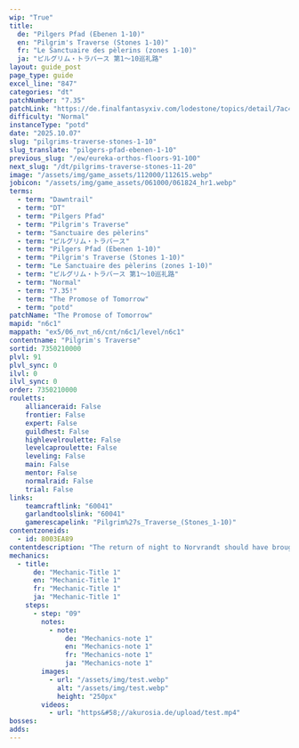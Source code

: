 ```yaml
---
wip: "True"
title:
  de: "Pilgers Pfad (Ebenen 1-10)"
  en: "Pilgrim's Traverse (Stones 1-10)"
  fr: "Le Sanctuaire des pèlerins (zones 1-10)"
  ja: "ピルグリム・トラバース 第1～10巡礼路"
layout: guide_post
page_type: guide
excel_line: "847"
categories: "dt"
patchNumber: "7.35"
patchLink: "https://de.finalfantasyxiv.com/lodestone/topics/detail/7ac423a7327836211fb9d13ced01367bdd8e6712"
difficulty: "Normal"
instanceType: "potd"
date: "2025.10.07"
slug: "pilgrims-traverse-stones-1-10"
slug_translate: "pilgers-pfad-ebenen-1-10"
previous_slug: "/ew/eureka-orthos-floors-91-100"
next_slug: "/dt/pilgrims-traverse-stones-11-20"
image: "/assets/img/game_assets/112000/112615.webp"
jobicon: "/assets/img/game_assets/061000/061824_hr1.webp"
terms:
  - term: "Dawntrail"
  - term: "DT"
  - term: "Pilgers Pfad"
  - term: "Pilgrim's Traverse"
  - term: "Sanctuaire des pèlerins"
  - term: "ピルグリム・トラバース"
  - term: "Pilgers Pfad (Ebenen 1-10)"
  - term: "Pilgrim's Traverse (Stones 1-10)"
  - term: "Le Sanctuaire des pèlerins (zones 1-10)"
  - term: "ピルグリム・トラバース 第1～10巡礼路"
  - term: "Normal"
  - term: "7.35!"
  - term: "The Promose of Tomorrow"
  - term: "potd"
patchName: "The Promose of Tomorrow"
mapid: "n6c1"
mappath: "ex5/06_nvt_n6/cnt/n6c1/level/n6c1"
contentname: "Pilgrim's Traverse"
sortid: 7350210000
plvl: 91
plvl_sync: 0
ilvl: 0
ilvl_sync: 0
order: 7350210000
rouletts:
    allianceraid: False
    frontier: False
    expert: False
    guildhest: False
    highlevelroulette: False
    levelcaproulette: False
    leveling: False
    main: False
    mentor: False
    normalraid: False
    trial: False
links:
    teamcraftlink: "60041"
    garlandtoolslink: "60041"
    gamerescapelink: "Pilgrim%27s_Traverse_(Stones_1-10)"
contentzoneids:
  - id: 8003EA89
contentdescription: "The return of night to Norvrandt should have brought peaceful slumber to the Church of the First Light, but within its ruined chapels crawls an uneasy horde of sin eaters. With the aid of the faerie king, you must venture down the pilgrim road to attend an unlikely funeral and grant eternal rest to all who yet yearn for oblivion."
mechanics:
  - title:
      de: "Mechanic-Title 1"
      en: "Mechanic-Title 1"
      fr: "Mechanic-Title 1"
      ja: "Mechanic-Title 1"
    steps:
      - step: "09"
        notes:
          - note:
              de: "Mechanics-note 1"
              en: "Mechanics-note 1"
              fr: "Mechanics-note 1"
              ja: "Mechanics-note 1"
        images:
          - url: "/assets/img/test.webp"
            alt: "/assets/img/test.webp"
            height: "250px"
        videos:
          - url: "https&#58;//akurosia.de/upload/test.mp4"
bosses:
adds:
---
```

